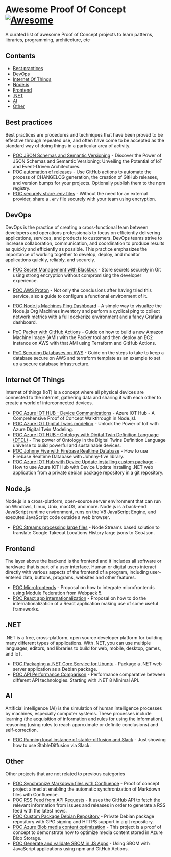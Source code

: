 # Awesome Proof Of Concept [![Awesome](https://awesome.re/badge.svg)](https://awesome.re)

A curated list of awesome Proof of Concept projects to learn patterns, libraries, programming, architecture, etc

## Contents

- [Best practices](#best-practices)
- [DevOps](#devops)
- [Internet Of Things](#internet-of-things)
- [Node.js](#nodejs)
- [Frontend](#frontend)
- [.NET](#net)
- [AI](#ai)
- [Other](#other)

## Best practices

Best practices are procedures and techniques that have been proved to be effective through repeated use, and often have come to be accepted as the standard way of doing things in a particular area of activity.

- [POC JSON Schemas and Semantic Versioning](https://github.com/UlisesGascon/POC-semver-and-json-schemas) - Discover the Power of JSON Schemas and Semantic Versioning: Unveiling the Potential of IoT and Event-Driven Architectures.
- [POC automation of releases](https://github.com/inigomarquinez/howto-release-please) - Use GitHub actions to automate the process of CHANGELOG generation, the creation of GitHub releases, and version bumps for your projects. Optionally publish them to the npm registry.
- [POC securely share .env files](https://github.com/Bounteous17/POC-share-dot-env-securely) - Without the need for an external provider, share a `.env` file securely with your team using encryption.


## DevOps

DevOps is the practice of creating a cross-functional team between developers and operations professionals to focus on efficiently delivering applications, services, and products to customers. DevOps teams strive to increase collaboration, communication, and coordination to produce results as quickly and efficiently as possible. This practice emphasizes the importance of working together to develop, deploy, and monitor applications quickly, reliably, and securely.

- [POC Secret Management with Blackbox](https://github.com/UlisesGascon/POC-secret-management-with-blackbox) -  Store secrets securely in Git using strong encryption without compromising the developer experience.
- [POC AWS Proton](https://github.com/guidesmiths/chapter-devops/tree/main/pocs/AwsProton) - Not only the conclusions after having tried this service, also a guide to configure a functional environment of it.
- [POC Node.js Machines Ping Dashboard](https://github.com/UlisesGascon/poc-nodejs-machines-ping-dashboard) - A simple way to visualize the Node.js Org Machines inventory and perform a cyclical ping to collect network metrics with a full dockerize environment and a fancy Grafana dashboard.

- [PoC Packer with GitHub Actions](https://github.com/Paula-Encinar/Packer-PoC) - Guide on how to build a new Amazon Machine Image (AMI) with the Packer tool and then deploy an EC2 instance on AWS with that AMI using Terraform and GitHub Actions.

- [PoC Securing Databases on AWS](https://github.com/Paula-Encinar/DB-AWS-security-PoC) - Guide on the steps to take to keep a database secure on AWS and terraform template as an example to set up a secure database infrastructure.


## Internet Of Things

Internet of things (IoT) is a concept where all physical devices are connected to the internet, gathering data and sharing it with each other to create a world of interconnected devices.

- [POC Azure IOT HUB - Device Communications](https://github.com/UlisesGascon/POC-azure-iot-hub-device-communications) - Azure IOT Hub - A Comprehensive Proof of Concept Walkthrough in Node.js!.
- [POC Azure IOT Digital Twins modeling](https://github.com/UlisesGascon/POC-azure-iot-digital-twins-modeling) - Unlock the Power of IoT with Azure Digital Twin Modeling.
- [POC Azure IOT HUB - Ontology with Digital Twin Definition Language (DTDL)](https://github.com/UlisesGascon/POC-azure-IOT-DTDL-ontology) - The power of Ontology in the Digital Twins Definition Language universe to build powerful and sustainable devices.
- [POC Johnny Five with Firebase Realtime Database](https://github.com/UlisesGascon/POC-johnny-five-firebase-realtime) - How to use Firebase Realtime Database with Johnny-five library.
- [POC Azure IOT Hub with Device Update installing custom package](https://github.com/UlisesGascon/poc-azure-iot-du-custom-package) - How to use Azure IOT Hub with Device Update installing .NET web application from a private debian package repository in a git repository.

## Node.js

Node.js is a cross-platform, open-source server environment that can run on Windows, Linux, Unix, macOS, and more. Node.js is a back-end JavaScript runtime environment, runs on the V8 JavaScript Engine, and executes JavaScript code outside a web browser.

- [POC Streams processing large files](https://github.com/MatteoDiPaolo/googleTakeoutLocations-to-geoJson) - Node Streams based solution to translate Google Takeout Locations History large jsons to GeoJson.


## Frontend

The layer above the backend is the frontend and it includes all software or hardware that is part of a user interface. Human or digital users interact directly with various aspects of the frontend of a program, including user-entered data, buttons, programs, websites and other features.

- [POC Microfrontends](https://github.com/irenemherrero/microfrontends_poc) - Proposal on how to integrate microfrontends using Module Federation from Webpack 5.
- [POC React app internationalization](https://github.com/inigomarquinez/howto-react-i18n) - Proposal on how to do the internationalization of a React application making use of some useful frameworks.

## .NET

.NET is a free, cross-platform, open source developer platform for building many different types of applications. With .NET, you can use multiple languages, editors, and libraries to build for web, mobile, desktop, games, and IoT.

- [POC Packaging a .NET Core Service for Ubuntu](https://github.com/UlisesGascon/poc-packaging-dot-net-core-service-for-ubuntu) - Package a .NET web server application as a Debian package.
- [POC API Performance Comparison](https://github.com/pchicociv/api-performance-comparison) - Performance comparative between different API technologies. Starting with .NET 8 Minimal API.

## AI

Artificial intelligence (AI) is the simulation of human intelligence processes by machines, especially computer systems. These processes include learning (the acquisition of information and rules for using the information), reasoning (using rules to reach approximate or definite conclusions) and self-correction.

- [POC Running local instance of stable-diffusion and Slack](https://github.com/onebeyond/poc-local-stable-diffusion) - Just showing how to use StableDiffusion via Slack.

## Other

Other projects that are not related to previous categories

- [POC Synchronize Markdown files with Confluence](https://github.com/UlisesGascon/poc-sync-markdown-with-confluence) - Proof of concept project aimed at enabling the automatic synchronization of Markdown files with Confluence.
- [POC RSS Feed from API Requests](https://github.com/UlisesGascon/poc-nodejs-news-feeder) - It uses the GitHub API to fetch the relevant information from issues and releases in order to generate a RSS feed with the latest news.
- [POC Custom Package Debian Repository](https://github.com/UlisesGascon/poc-custom-package-debian-repository) - Private Debian package repository with GPG signing and HTTPS support in a git repository.
- [POC Azure Blob media content optimization](https://github.com/UlisesGascon/poc-azure-blob-media-optimization) - This project is a proof of concept to demonstrate how to optimize media content stored in Azure Blob Storage.
- [POC Generate and validate SBOM in JS Apps](https://github.com/UlisesGascon/poc-sbom-javascript) - Using SBOM with JavaScript applications using npm and GitHub Actions.

